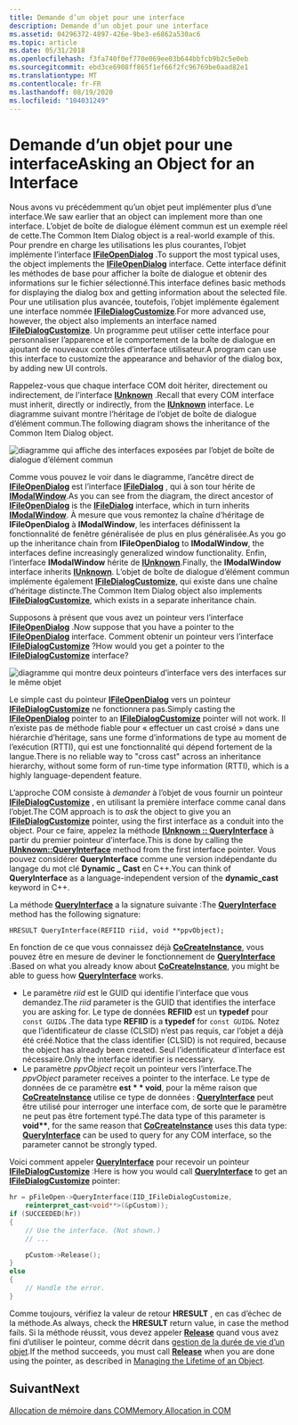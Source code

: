 ```yaml
---
title: Demande d’un objet pour une interface
description: Demande d’un objet pour une interface
ms.assetid: 04296372-4897-426e-9be3-e6862a530ac6
ms.topic: article
ms.date: 05/31/2018
ms.openlocfilehash: f3fa740f0ef770e069ee03b644bbfcb9b2c5e0eb
ms.sourcegitcommit: ebd3ce6908ff865f1ef66f2fc96769be0aad82e1
ms.translationtype: MT
ms.contentlocale: fr-FR
ms.lasthandoff: 08/19/2020
ms.locfileid: "104031249"
---
```

# <a name="asking-an-object-for-an-interface"></a><span data-ttu-id="718f9-103">Demande d’un objet pour une interface</span><span class="sxs-lookup"><span data-stu-id="718f9-103">Asking an Object for an Interface</span></span>

<span data-ttu-id="718f9-104">Nous avons vu précédemment qu’un objet peut implémenter plus d’une interface.</span><span class="sxs-lookup"><span data-stu-id="718f9-104">We saw earlier that an object can implement more than one interface.</span></span> <span data-ttu-id="718f9-105">L’objet de boîte de dialogue élément commun est un exemple réel de cette.</span><span class="sxs-lookup"><span data-stu-id="718f9-105">The Common Item Dialog object is a real-world example of this.</span></span> <span data-ttu-id="718f9-106">Pour prendre en charge les utilisations les plus courantes, l’objet implémente l’interface [**IFileOpenDialog**](/windows/desktop/api/shobjidl_core/nn-shobjidl_core-ifileopendialog) .</span><span class="sxs-lookup"><span data-stu-id="718f9-106">To support the most typical uses, the object implements the [**IFileOpenDialog**](/windows/desktop/api/shobjidl_core/nn-shobjidl_core-ifileopendialog) interface.</span></span> <span data-ttu-id="718f9-107">Cette interface définit les méthodes de base pour afficher la boîte de dialogue et obtenir des informations sur le fichier sélectionné.</span><span class="sxs-lookup"><span data-stu-id="718f9-107">This interface defines basic methods for displaying the dialog box and getting information about the selected file.</span></span> <span data-ttu-id="718f9-108">Pour une utilisation plus avancée, toutefois, l’objet implémente également une interface nommée [**IFileDialogCustomize**](/windows/desktop/api/shobjidl_core/nn-shobjidl_core-ifiledialogcustomize).</span><span class="sxs-lookup"><span data-stu-id="718f9-108">For more advanced use, however, the object also implements an interface named [**IFileDialogCustomize**](/windows/desktop/api/shobjidl_core/nn-shobjidl_core-ifiledialogcustomize).</span></span> <span data-ttu-id="718f9-109">Un programme peut utiliser cette interface pour personnaliser l’apparence et le comportement de la boîte de dialogue en ajoutant de nouveaux contrôles d’interface utilisateur.</span><span class="sxs-lookup"><span data-stu-id="718f9-109">A program can use this interface to customize the appearance and behavior of the dialog box, by adding new UI controls.</span></span>

<span data-ttu-id="718f9-110">Rappelez-vous que chaque interface COM doit hériter, directement ou indirectement, de l’interface [**IUnknown**](/windows/desktop/api/unknwn/nn-unknwn-iunknown) .</span><span class="sxs-lookup"><span data-stu-id="718f9-110">Recall that every COM interface must inherit, directly or indirectly, from the [**IUnknown**](/windows/desktop/api/unknwn/nn-unknwn-iunknown) interface.</span></span> <span data-ttu-id="718f9-111">Le diagramme suivant montre l’héritage de l’objet de boîte de dialogue d’élément commun.</span><span class="sxs-lookup"><span data-stu-id="718f9-111">The following diagram shows the inheritance of the Common Item Dialog object.</span></span>

![diagramme qui affiche des interfaces exposées par l’objet de boîte de dialogue d’élément commun](images/com06.png)

<span data-ttu-id="718f9-113">Comme vous pouvez le voir dans le diagramme, l’ancêtre direct de [**IFileOpenDialog**](/windows/desktop/api/shobjidl_core/nn-shobjidl_core-ifileopendialog) est l’interface [**IFileDialog**](/windows/desktop/api/shobjidl_core/nn-shobjidl_core-ifiledialog) , qui à son tour hérite de [**IModalWindow**](/windows/desktop/api/shobjidl_core/nn-shobjidl_core-imodalwindow).</span><span class="sxs-lookup"><span data-stu-id="718f9-113">As you can see from the diagram, the direct ancestor of [**IFileOpenDialog**](/windows/desktop/api/shobjidl_core/nn-shobjidl_core-ifileopendialog) is the [**IFileDialog**](/windows/desktop/api/shobjidl_core/nn-shobjidl_core-ifiledialog) interface, which in turn inherits [**IModalWindow**](/windows/desktop/api/shobjidl_core/nn-shobjidl_core-imodalwindow).</span></span> <span data-ttu-id="718f9-114">À mesure que vous remontez la chaîne d’héritage de **IFileOpenDialog** à **IModalWindow**, les interfaces définissent la fonctionnalité de fenêtre généralisée de plus en plus généralisée.</span><span class="sxs-lookup"><span data-stu-id="718f9-114">As you go up the inheritance chain from **IFileOpenDialog** to **IModalWindow**, the interfaces define increasingly generalized window functionality.</span></span> <span data-ttu-id="718f9-115">Enfin, l’interface **IModalWindow** hérite de [**IUnknown**](/windows/desktop/api/unknwn/nn-unknwn-iunknown).</span><span class="sxs-lookup"><span data-stu-id="718f9-115">Finally, the **IModalWindow** interface inherits [**IUnknown**](/windows/desktop/api/unknwn/nn-unknwn-iunknown).</span></span> <span data-ttu-id="718f9-116">L’objet de boîte de dialogue d’élément commun implémente également [**IFileDialogCustomize**](/windows/desktop/api/shobjidl_core/nn-shobjidl_core-ifiledialogcustomize), qui existe dans une chaîne d’héritage distincte.</span><span class="sxs-lookup"><span data-stu-id="718f9-116">The Common Item Dialog object also implements [**IFileDialogCustomize**](/windows/desktop/api/shobjidl_core/nn-shobjidl_core-ifiledialogcustomize), which exists in a separate inheritance chain.</span></span>

<span data-ttu-id="718f9-117">Supposons à présent que vous avez un pointeur vers l’interface [**IFileOpenDialog**](/windows/desktop/api/shobjidl_core/nn-shobjidl_core-ifileopendialog) .</span><span class="sxs-lookup"><span data-stu-id="718f9-117">Now suppose that you have a pointer to the [**IFileOpenDialog**](/windows/desktop/api/shobjidl_core/nn-shobjidl_core-ifileopendialog) interface.</span></span> <span data-ttu-id="718f9-118">Comment obtenir un pointeur vers l’interface [**IFileDialogCustomize**](/windows/desktop/api/shobjidl_core/nn-shobjidl_core-ifiledialogcustomize) ?</span><span class="sxs-lookup"><span data-stu-id="718f9-118">How would you get a pointer to the [**IFileDialogCustomize**](/windows/desktop/api/shobjidl_core/nn-shobjidl_core-ifiledialogcustomize) interface?</span></span>

![diagramme qui montre deux pointeurs d’interface vers des interfaces sur le même objet](images/com07.png)

<span data-ttu-id="718f9-120">Le simple cast du pointeur [**IFileOpenDialog**](/windows/desktop/api/shobjidl_core/nn-shobjidl_core-ifileopendialog) vers un pointeur [**IFileDialogCustomize**](/windows/desktop/api/shobjidl_core/nn-shobjidl_core-ifiledialogcustomize) ne fonctionnera pas.</span><span class="sxs-lookup"><span data-stu-id="718f9-120">Simply casting the [**IFileOpenDialog**](/windows/desktop/api/shobjidl_core/nn-shobjidl_core-ifileopendialog) pointer to an [**IFileDialogCustomize**](/windows/desktop/api/shobjidl_core/nn-shobjidl_core-ifiledialogcustomize) pointer will not work.</span></span> <span data-ttu-id="718f9-121">Il n’existe pas de méthode fiable pour « effectuer un cast croisé » dans une hiérarchie d’héritage, sans une forme d’informations de type au moment de l’exécution (RTTI), qui est une fonctionnalité qui dépend fortement de la langue.</span><span class="sxs-lookup"><span data-stu-id="718f9-121">There is no reliable way to "cross cast" across an inheritance hierarchy, without some form of run-time type information (RTTI), which is a highly language-dependent feature.</span></span>

<span data-ttu-id="718f9-122">L’approche COM consiste à *demander* à l’objet de vous fournir un pointeur [**IFileDialogCustomize**](/windows/desktop/api/shobjidl_core/nn-shobjidl_core-ifiledialogcustomize) , en utilisant la première interface comme canal dans l’objet.</span><span class="sxs-lookup"><span data-stu-id="718f9-122">The COM approach is to *ask* the object to give you an [**IFileDialogCustomize**](/windows/desktop/api/shobjidl_core/nn-shobjidl_core-ifiledialogcustomize) pointer, using the first interface as a conduit into the object.</span></span> <span data-ttu-id="718f9-123">Pour ce faire, appelez la méthode [**IUnknown :: QueryInterface**](/windows/desktop/api/unknwn/nf-unknwn-iunknown-queryinterface(q)) à partir du premier pointeur d’interface.</span><span class="sxs-lookup"><span data-stu-id="718f9-123">This is done by calling the [**IUnknown::QueryInterface**](/windows/desktop/api/unknwn/nf-unknwn-iunknown-queryinterface(q)) method from the first interface pointer.</span></span> <span data-ttu-id="718f9-124">Vous pouvez considérer **QueryInterface** comme une version indépendante du langage du mot clé **Dynamic \_ Cast** en C++.</span><span class="sxs-lookup"><span data-stu-id="718f9-124">You can think of **QueryInterface** as a language-independent version of the **dynamic\_cast** keyword in C++.</span></span>

<span data-ttu-id="718f9-125">La méthode [**QueryInterface**](/windows/desktop/api/unknwn/nf-unknwn-iunknown-queryinterface(q)) a la signature suivante :</span><span class="sxs-lookup"><span data-stu-id="718f9-125">The [**QueryInterface**](/windows/desktop/api/unknwn/nf-unknwn-iunknown-queryinterface(q)) method has the following signature:</span></span>

``` syntax
HRESULT QueryInterface(REFIID riid, void **ppvObject);
```

<span data-ttu-id="718f9-126">En fonction de ce que vous connaissez déjà [**CoCreateInstance**](/windows/desktop/api/combaseapi/nf-combaseapi-cocreateinstance), vous pouvez être en mesure de deviner le fonctionnement de [**QueryInterface**](/windows/desktop/api/unknwn/nf-unknwn-iunknown-queryinterface(q)) .</span><span class="sxs-lookup"><span data-stu-id="718f9-126">Based on what you already know about [**CoCreateInstance**](/windows/desktop/api/combaseapi/nf-combaseapi-cocreateinstance), you might be able to guess how [**QueryInterface**](/windows/desktop/api/unknwn/nf-unknwn-iunknown-queryinterface(q)) works.</span></span>

-   <span data-ttu-id="718f9-127">Le paramètre *riid* est le GUID qui identifie l’interface que vous demandez.</span><span class="sxs-lookup"><span data-stu-id="718f9-127">The *riid* parameter is the GUID that identifies the interface you are asking for.</span></span> <span data-ttu-id="718f9-128">Le type de données **REFIID** est un **typedef** pour `const GUID&` .</span><span class="sxs-lookup"><span data-stu-id="718f9-128">The data type **REFIID** is a **typedef** for `const GUID&`.</span></span> <span data-ttu-id="718f9-129">Notez que l’identificateur de classe (CLSID) n’est pas requis, car l’objet a déjà été créé.</span><span class="sxs-lookup"><span data-stu-id="718f9-129">Notice that the class identifier (CLSID) is not required, because the object has already been created.</span></span> <span data-ttu-id="718f9-130">Seul l’identificateur d’interface est nécessaire.</span><span class="sxs-lookup"><span data-stu-id="718f9-130">Only the interface identifier is necessary.</span></span>
-   <span data-ttu-id="718f9-131">Le paramètre *ppvObject* reçoit un pointeur vers l’interface.</span><span class="sxs-lookup"><span data-stu-id="718f9-131">The *ppvObject* parameter receives a pointer to the interface.</span></span> <span data-ttu-id="718f9-132">Le type de données de ce paramètre **est \* \* void**, pour la même raison que [**CoCreateInstance**](/windows/desktop/api/combaseapi/nf-combaseapi-cocreateinstance) utilise ce type de données : [**QueryInterface**](/windows/desktop/api/unknwn/nf-unknwn-iunknown-queryinterface(q)) peut être utilisé pour interroger une interface com, de sorte que le paramètre ne peut pas être fortement typé.</span><span class="sxs-lookup"><span data-stu-id="718f9-132">The data type of this parameter is **void\*\***, for the same reason that [**CoCreateInstance**](/windows/desktop/api/combaseapi/nf-combaseapi-cocreateinstance) uses this data type: [**QueryInterface**](/windows/desktop/api/unknwn/nf-unknwn-iunknown-queryinterface(q)) can be used to query for any COM interface, so the parameter cannot be strongly typed.</span></span>

<span data-ttu-id="718f9-133">Voici comment appeler [**QueryInterface**](/windows/desktop/api/unknwn/nf-unknwn-iunknown-queryinterface(q)) pour recevoir un pointeur [**IFileDialogCustomize**](/windows/desktop/api/shobjidl_core/nn-shobjidl_core-ifiledialogcustomize) :</span><span class="sxs-lookup"><span data-stu-id="718f9-133">Here is how you would call [**QueryInterface**](/windows/desktop/api/unknwn/nf-unknwn-iunknown-queryinterface(q)) to get an [**IFileDialogCustomize**](/windows/desktop/api/shobjidl_core/nn-shobjidl_core-ifiledialogcustomize) pointer:</span></span>


```C++
hr = pFileOpen->QueryInterface(IID_IFileDialogCustomize, 
    reinterpret_cast<void**>(&pCustom));
if (SUCCEEDED(hr))
{
    // Use the interface. (Not shown.)
    // ...

    pCustom->Release();
}
else
{
    // Handle the error.
}
```



<span data-ttu-id="718f9-134">Comme toujours, vérifiez la valeur de retour **HRESULT** , en cas d’échec de la méthode.</span><span class="sxs-lookup"><span data-stu-id="718f9-134">As always, check the **HRESULT** return value, in case the method fails.</span></span> <span data-ttu-id="718f9-135">Si la méthode réussit, vous devez appeler [**Release**](/windows/desktop/api/unknwn/nf-unknwn-iunknown-release) quand vous avez fini d’utiliser le pointeur, comme décrit dans [gestion de la durée de vie d’un objet](managing-the-lifetime-of-an-object.md).</span><span class="sxs-lookup"><span data-stu-id="718f9-135">If the method succeeds, you must call [**Release**](/windows/desktop/api/unknwn/nf-unknwn-iunknown-release) when you are done using the pointer, as described in [Managing the Lifetime of an Object](managing-the-lifetime-of-an-object.md).</span></span>

## <a name="next"></a><span data-ttu-id="718f9-136">Suivant</span><span class="sxs-lookup"><span data-stu-id="718f9-136">Next</span></span>

[<span data-ttu-id="718f9-137">Allocation de mémoire dans COM</span><span class="sxs-lookup"><span data-stu-id="718f9-137">Memory Allocation in COM</span></span>](memory-allocation-in-com.md)

 

 